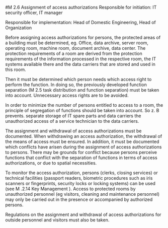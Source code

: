 #M 2.6 Assignment of access authorizations
Responsible for initiation: IT security officer, IT manager

Responsible for implementation: Head of Domestic Engineering, Head of Organization

Before assigning access authorizations for persons, the protected areas of a building must be determined, eg. Office, data archive, server room, operating room, machine room, document archive, data center. The protection requirements of a room are derived from the protection requirements of the information processed in the respective room, the IT systems available there and the data carriers that are stored and used in this room.

Then it must be determined which person needs which access right to perform the function. In doing so, the previously developed function separation (M 2.5 task distribution and function separation) must be taken into account. Unnecessary access rights are to be avoided.

In order to minimize the number of persons entitled to access to a room, the principle of segregation of functions should be taken into account. So z. B prevents. separate storage of IT spare parts and data carriers the unauthorized access of a service technician to the data carriers.

The assignment and withdrawal of access authorizations must be documented. When withdrawing an access authorization, the withdrawal of the means of access must be ensured. In addition, it must be documented which conflicts have arisen during the assignment of access authorizations to persons. There may be grounds for conflict because persons perceive functions that conflict with the separation of functions in terms of access authorizations, or due to spatial necessities.

To monitor the access authorization, persons (clerks, closing services) or technical facilities (passport readers, biometric procedures such as iris scanners or fingerprints, security locks or locking systems) can be used (see M .2.14 Key Management ). Access to protected rooms by unauthorized personnel (eg visitors, cleaning and maintenance personnel) may only be carried out in the presence or accompanied by authorized persons.

Regulations on the assignment and withdrawal of access authorizations for outside personnel and visitors must also be taken.



